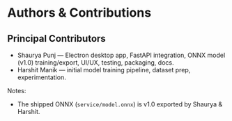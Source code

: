 # Authors & Contributions

## Principal Contributors
- Shaurya Punj — Electron desktop app, FastAPI integration, ONNX model (v1.0) training/export, UI/UX, testing, packaging, docs.
- Harshit Manik — initial model training pipeline, dataset prep, experimentation.

Notes:
- The shipped ONNX (`service/model.onnx`) is v1.0 exported by Shaurya & Harshit.
